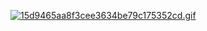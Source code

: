 [![15d9465aa8f3cee3634be79c175352cd.gif](https://i.postimg.cc/W4QL2qfq/15d9465aa8f3cee3634be79c175352cd.gif)](https://postimg.cc/mcN6jk4T)
